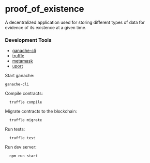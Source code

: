 # proof_of_existence
A decentralized application used for storing different types of data for evidence of its existence at a given time.
### Development Tools ###
  * [ganache-cli](https://github.com/trufflesuite/ganache-cli)
  * [truffle](https://github.com/trufflesuite/truffle)
  * [metamask](https://metamask.io/)
  * [uport](https://www.uport.me/)

Start ganache:
  ```shell
  ganache-cli
  ```
Compile contracts:
```shell
  truffle compile
```

Migrate contracts to the blockchain:
```shell
  truffle migrate
```

Run tests:
```shell
  truffle test
```

Run dev server:
```shell
  npm run start
```
